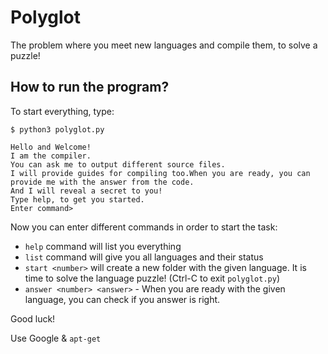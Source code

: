Polyglot
========

The problem where you meet new languages and compile them, to solve a puzzle!

## How to run the program?

To start everything, type:

```
$ python3 polyglot.py

Hello and Welcome!
I am the compiler.
You can ask me to output different source files.
I will provide guides for compiling too.When you are ready, you can provide me with the answer from the code.
And I will reveal a secret to you!
Type help, to get you started.
Enter command>

```

Now you can enter different commands in order to start the task:

* `help` command will list you everything
* `list` command will give you all languages and their status
* `start <number>` will create a new folder with the given language. It is time to solve the language puzzle! (Ctrl-C to exit `polyglot.py`)
* `answer <number> <answer>` - When you are ready with the given language, you can check if you answer is right.

Good luck!

Use Google & `apt-get`
